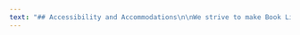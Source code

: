 ```yaml
---
text: "## Accessibility and Accommodations\n\nWe strive to make Book Light Editorial as accessible as possible, working with authors to find a helpful solution to any difficulties they face in the editing process. We want Book Light Editorial to be a safe and inclusive space for all.\n\nSome previous accommodations include:\n\n* Different forms of communication\n* An eye for specific edits\n* Flexibility on schedules\n\n_Please note that accommodations are not limited to the above. We are willing to work with you to find the best solution for you._\n\nContact us to learn more about accessibility options.\n\n[Contact Us](/contact){.button}"
---
```


